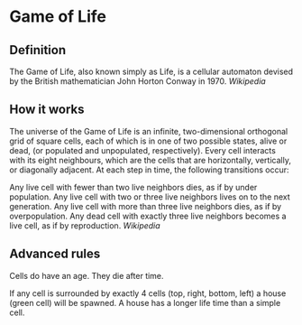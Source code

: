 # Game of Life

## Definition
The Game of Life, also known simply as Life, is a cellular automaton devised by the British mathematician John Horton Conway in 1970. *Wikipedia*

## How it works
The universe of the Game of Life is an infinite, two-dimensional orthogonal grid of square cells, each of which is in one of two possible states, alive or dead, (or populated and unpopulated, respectively). Every cell interacts with its eight neighbours, which are the cells that are horizontally, vertically, or diagonally adjacent. At each step in time, the following transitions occur:

Any live cell with fewer than two live neighbors dies, as if by under population.
Any live cell with two or three live neighbors lives on to the next generation.
Any live cell with more than three live neighbors dies, as if by overpopulation.
Any dead cell with exactly three live neighbors becomes a live cell, as if by reproduction.
*Wikipedia*

## Advanced rules

Cells do have an age. They die after time.

If any cell is surrounded by exactly 4 cells (top, right, bottom, left) a house (green cell) will be spawned.
A house has a longer life time than a simple cell.
